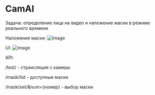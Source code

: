 # CamAI
Задача: определение лица на видео и наложение маски в режиме реального времени

Наложение маски:
![image](https://github.com/Ivan-Kucherov/CamAI/assets/67957097/eb00077d-ad74-4b5c-b8d4-ad56a03c9055)


UI:
![image](https://github.com/Ivan-Kucherov/CamAI/assets/67957097/de8c6105-0f97-4325-8a26-27a67311059b)


API:

/test/ - странсляция с камеры

/mask/list - доступные маски

/mask/set/&num={номер} - выбор маски

